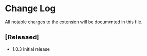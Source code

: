 # Change Log

All notable changes to the extension will be documented in this file.


## [Released]

- 1.0.3 Initial release